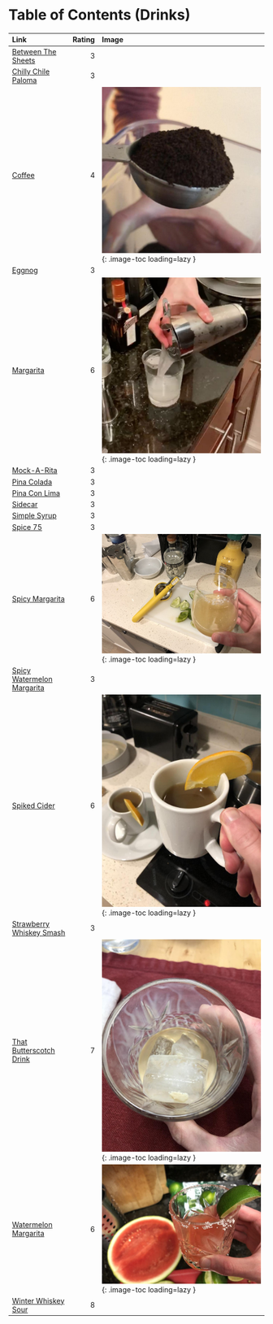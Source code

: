 # Table of Contents (Drinks)

| Link                                                          |   Rating | Image                                                                                       |
|:--------------------------------------------------------------|---------:|:--------------------------------------------------------------------------------------------|
| [Between The Sheets](./between_the_sheets.md)                 |        3 | <!-- TODO: Capture image -->                                                                |
| [Chilly Chile Paloma](./chilly_chile_paloma.md)               |        3 | <!-- TODO: Capture image -->                                                                |
| [Coffee](./coffee.md)                                         |        4 | ![coffee.jpeg](./coffee.jpeg){: .image-toc loading=lazy }                                   |
| [Eggnog](./eggnog.md)                                         |        3 | <!-- TODO: Capture image -->                                                                |
| [Margarita](./margarita.md)                                   |        6 | ![margarita.jpg](./margarita.jpg){: .image-toc loading=lazy }                               |
| [Mock-A-Rita](./mock-a-rita.md)                               |        3 | <!-- TODO: Capture image -->                                                                |
| [Pina Colada](./pina_colada.md)                               |        3 | <!-- TODO: Capture image -->                                                                |
| [Pina Con Lima](./pina_con_lima.md)                           |        3 | <!-- TODO: Capture image -->                                                                |
| [Sidecar](./sidecar.md)                                       |        3 | <!-- TODO: Capture image -->                                                                |
| [Simple Syrup](./simple_syrup.md)                             |        3 | <!-- TODO: Capture image -->                                                                |
| [Spice 75](./spice_75.md)                                     |        3 | <!-- TODO: Capture image -->                                                                |
| [Spicy Margarita](./spicy_margarita.md)                       |        6 | ![spicy_margarita.jpg](./spicy_margarita.jpg){: .image-toc loading=lazy }                   |
| [Spicy Watermelon Margarita](./spicy_watermelon_margarita.md) |        3 | <!-- TODO: Capture image -->                                                                |
| [Spiked Cider](./spiked_cider.md)                             |        6 | ![spiked_cider.jpeg](./spiked_cider.jpeg){: .image-toc loading=lazy }                       |
| [Strawberry Whiskey Smash](./strawberry_whiskey_smash.md)     |        3 | <!-- TODO: Capture image -->                                                                |
| [That Butterscotch Drink](./that_butterscotch_drink.md)       |        7 | ![that_butterscotch_drink.jpeg](./that_butterscotch_drink.jpeg){: .image-toc loading=lazy } |
| [Watermelon Margarita](./watermelon_margarita.md)             |        6 | ![watermelon_margarita.jpg](./watermelon_margarita.jpg){: .image-toc loading=lazy }         |
| [Winter Whiskey Sour](./winter_whiskey_sour.md)               |        8 | <!-- TODO: Capture image -->                                                                |
